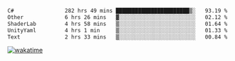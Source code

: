 <!--START_SECTION:waka-->

```txt
C#                282 hrs 49 mins ███████████████████████▒░   93.19 %
Other             6 hrs 26 mins   ▓░░░░░░░░░░░░░░░░░░░░░░░░   02.12 %
ShaderLab         4 hrs 58 mins   ▒░░░░░░░░░░░░░░░░░░░░░░░░   01.64 %
UnityYaml         4 hrs 1 min     ▒░░░░░░░░░░░░░░░░░░░░░░░░   01.33 %
Text              2 hrs 33 mins   ▒░░░░░░░░░░░░░░░░░░░░░░░░   00.84 %
```

<!--END_SECTION:waka-->
[![wakatime](https://wakatime.com/badge/user/6c2f442e-41b4-42e3-bc06-d5d8203ad1da.svg)](https://wakatime.com/@6c2f442e-41b4-42e3-bc06-d5d8203ad1da)
